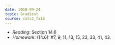 ```yaml
---
date: 2018-09-24
topic: Gradient
course: calc3_fa18
---
```


- *Reading*: Section 14.6
- *Homework*: (14.6): #7, 9, 11, 13, 15, 23, 33, 41, 43.
